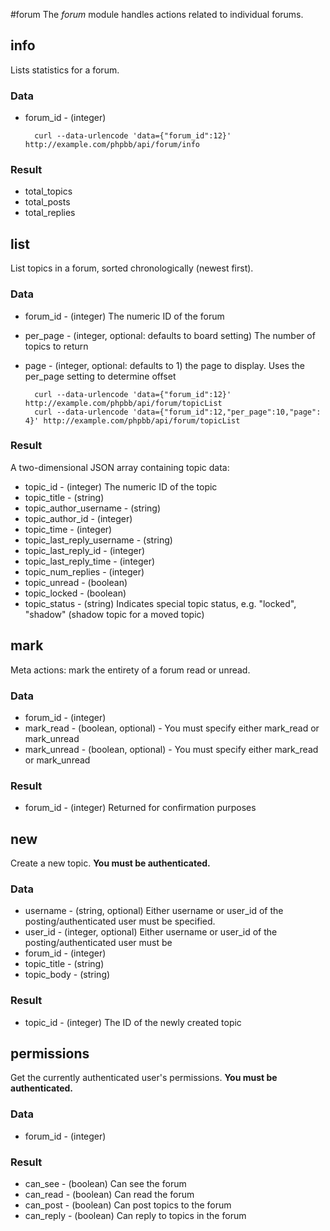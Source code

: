 #forum
The *forum* module handles actions related to individual forums.


## info
Lists statistics for a forum.

### Data
* forum_id - (integer)
    

		curl --data-urlencode 'data={"forum_id":12}' http://example.com/phpbb/api/forum/info


### Result
* total_topics
* total_posts
* total_replies

## list
List topics in a forum, sorted chronologically (newest first).

### Data
* forum_id - (integer) The numeric ID of the forum
* per_page - (integer, optional: defaults to board setting) The number of topics to return
* page - (integer, optional: defaults to 1) the page to display. Uses the per_page setting to determine offset


		curl --data-urlencode 'data={"forum_id":12}' http://example.com/phpbb/api/forum/topicList
		curl --data-urlencode 'data={"forum_id":12,"per_page":10,"page": 4}' http://example.com/phpbb/api/forum/topicList
		
### Result
A two-dimensional JSON array containing topic data:

* topic_id - (integer) The numeric ID of the topic
* topic_title - (string)
* topic_author_username - (string)
* topic_author_id - (integer)
* topic_time - (integer)
* topic_last_reply_username - (string)
* topic_last_reply_id - (integer)
* topic_last_reply_time - (integer)
* topic_num_replies - (integer)
* topic_unread - (boolean)
* topic_locked - (boolean)
* topic_status - (string) Indicates special topic status, e.g. "locked", "shadow" (shadow topic for a moved topic)


## mark
Meta actions: mark the entirety of a forum read or unread.

### Data
* forum_id - (integer)
* mark_read - (boolean, optional) - You must specify either mark_read or mark_unread
* mark_unread - (boolean, optional) - You must specify either mark_read or mark_unread

### Result
* forum_id - (integer) Returned for confirmation purposes

## new
Create a new topic. __You must be authenticated.__

### Data
* username - (string, optional) Either username or user_id of the posting/authenticated user must be specified.
* user_id - (integer, optional) Either username or user_id of the posting/authenticated user must be
* forum_id - (integer)
* topic_title - (string)
* topic_body - (string)


### Result
* topic_id - (integer) The ID of the newly created topic

## permissions
Get the currently authenticated user's permissions. __You must be authenticated.__

### Data
* forum_id - (integer)

### Result
* can_see - (boolean) Can see the forum
* can_read - (boolean) Can read the forum
* can_post - (boolean) Can post topics to the forum
* can_reply - (boolean) Can reply to topics in the forum
